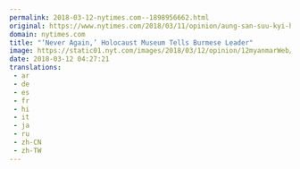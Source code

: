 ```yaml
---
permalink: 2018-03-12-nytimes.com--1898956662.html
original: https://www.nytimes.com/2018/03/11/opinion/aung-san-suu-kyi-holocaust-myanmar.html?partner=rss&amp;emc=rss
domain: nytimes.com
title: "‘Never Again,’ Holocaust Museum Tells Burmese Leader"
image: https://static01.nyt.com/images/2018/03/12/opinion/12myanmarWeb/12myanmarWeb-mediumThreeByTwo440.jpg
date: 2018-03-12 04:27:21
translations: 
 - ar
 - de
 - es
 - fr
 - hi
 - it
 - ja
 - ru
 - zh-CN
 - zh-TW
---
```


